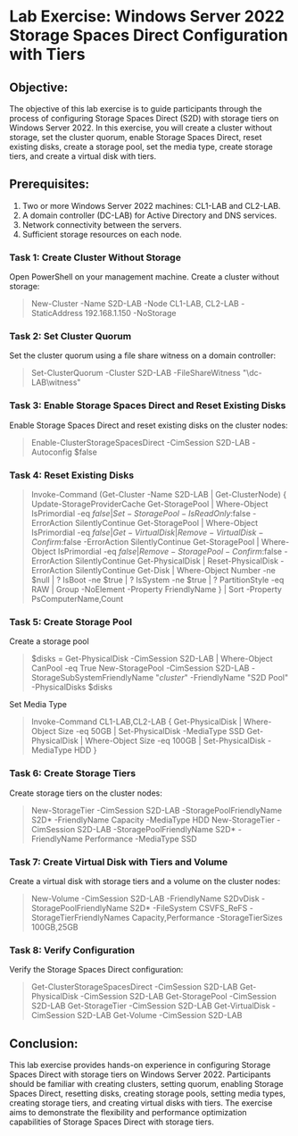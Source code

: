 # Lab Exercise: Windows Server 2022 Storage Spaces Direct Configuration with Tiers

## Objective:

The objective of this lab exercise is to guide participants through the process of configuring Storage Spaces Direct (S2D) with storage tiers on Windows Server 2022. In this exercise, you will create a cluster without storage, set the cluster quorum, enable Storage Spaces Direct, reset existing disks, create a storage pool, set the media type, create storage tiers, and create a virtual disk with tiers.

## Prerequisites:

1. Two or more Windows Server 2022 machines: CL1-LAB and CL2-LAB.
2. A domain controller (DC-LAB) for Active Directory and DNS services.
3. Network connectivity between the servers.
4. Sufficient storage resources on each node.

### Task 1: Create Cluster Without Storage

Open PowerShell on your management machine.
Create a cluster without storage:

> New-Cluster -Name S2D-LAB -Node CL1-LAB, CL2-LAB -StaticAddress 192.168.1.150 -NoStorage

### Task 2: Set Cluster Quorum

Set the cluster quorum using a file share witness on a domain controller:

> Set-ClusterQuorum -Cluster S2D-LAB -FileShareWitness "\\dc-LAB\witness"

### Task 3: Enable Storage Spaces Direct and Reset Existing Disks

Enable Storage Spaces Direct and reset existing disks on the cluster nodes:

> Enable-ClusterStorageSpacesDirect -CimSession S2D-LAB -Autoconfig $false

### Task 4: Reset Existing Disks

> Invoke-Command (Get-Cluster -Name S2D-LAB | Get-ClusterNode) {
    Update-StorageProviderCache
    Get-StoragePool | Where-Object IsPrimordial -eq $false | Set-StoragePool -IsReadOnly:$false -ErrorAction SilentlyContinue
    Get-StoragePool | Where-Object IsPrimordial -eq $false | Get-VirtualDisk | Remove-VirtualDisk -Confirm:$false -ErrorAction SilentlyContinue
    Get-StoragePool | Where-Object IsPrimordial -eq $false | Remove-StoragePool -Confirm:$false -ErrorAction SilentlyContinue
    Get-PhysicalDisk | Reset-PhysicalDisk -ErrorAction SilentlyContinue
    Get-Disk | Where-Object Number -ne $null | ? IsBoot -ne $true | ? IsSystem -ne $true | ? PartitionStyle -eq RAW | Group -NoElement -Property FriendlyName
> } | Sort -Property PsComputerName,Count



### Task 5: Create Storage Pool 

Create a storage pool 

> $disks = Get-PhysicalDisk -CimSession S2D-LAB | Where-Object CanPool -eq True
> New-StoragePool -CimSession S2D-LAB -StorageSubSystemFriendlyName "*cluster*" -FriendlyName "S2D Pool" -PhysicalDisks $disks

Set Media Type

> Invoke-Command CL1-LAB,CL2-LAB { 
    Get-PhysicalDisk | Where-Object Size -eq 50GB | Set-PhysicalDisk -MediaType SSD
    Get-PhysicalDisk | Where-Object Size -eq 100GB | Set-PhysicalDisk -MediaType HDD
> }


### Task 6: Create Storage Tiers

Create storage tiers on the cluster nodes:

> New-StorageTier -CimSession S2D-LAB -StoragePoolFriendlyName S2D* -FriendlyName Capacity -MediaType HDD
> New-StorageTier -CimSession S2D-LAB -StoragePoolFriendlyName S2D* -FriendlyName Performance -MediaType SSD

### Task 7: Create Virtual Disk with Tiers and Volume

Create a virtual disk with storage tiers and a volume on the cluster nodes:

> New-Volume -CimSession S2D-LAB -FriendlyName S2DvDisk -StoragePoolFriendlyName S2D* -FileSystem CSVFS_ReFS -StorageTierFriendlyNames Capacity,Performance -StorageTierSizes 100GB,25GB

### Task 8: Verify Configuration

Verify the Storage Spaces Direct configuration:

> Get-ClusterStorageSpacesDirect -CimSession S2D-LAB
> Get-PhysicalDisk -CimSession S2D-LAB
> Get-StoragePool -CimSession S2D-LAB
> Get-StorageTier -CimSession S2D-LAB
> Get-VirtualDisk -CimSession S2D-LAB
> Get-Volume -CimSession S2D-LAB

## Conclusion:
This lab exercise provides hands-on experience in configuring Storage Spaces Direct with storage tiers on Windows Server 2022. Participants should be familiar with creating clusters, setting quorum, enabling Storage Spaces Direct, resetting disks, creating storage pools, setting media types, creating storage tiers, and creating virtual disks with tiers. The exercise aims to demonstrate the flexibility and performance optimization capabilities of Storage Spaces Direct with storage tiers.

